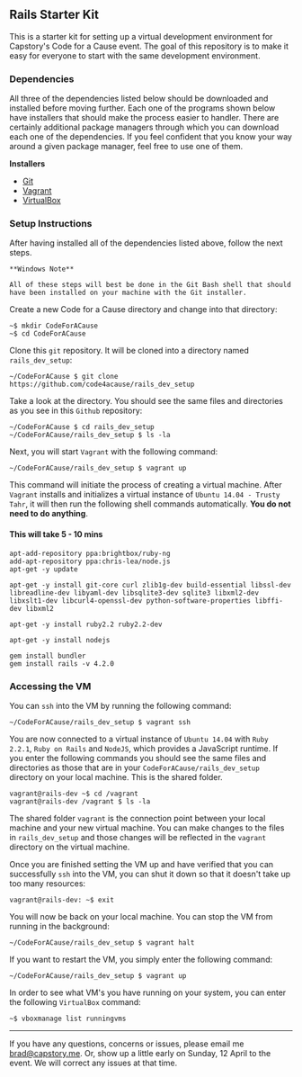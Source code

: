 ## Rails Starter Kit

This is a starter kit for setting up a virtual development environment for Capstory's Code for a Cause event. The goal of this repository is to make it easy for everyone to start with the same development environment. 

### Dependencies

All three of the dependencies listed below should be downloaded and installed before moving further. Each one of the programs shown below have installers that should make the process easier to handler. There are certainly additional package managers through which you can download each one of the dependencies. If you feel confident that you know your way around a given package manager, feel free to use one of them. 

**Installers**

+ [Git](http://git-scm.com/downloads)
+ [Vagrant](https://www.vagrantup.com/downloads.html)
+ [VirtualBox](https://www.virtualbox.org/wiki/Downloads)


### Setup Instructions

After having installed all of the dependencies listed above, follow the next steps. 

```
**Windows Note**

All of these steps will best be done in the Git Bash shell that should have been installed on your machine with the Git installer.
```

Create a new Code for a Cause directory and change into that directory:

```
~$ mkdir CodeForACause
~$ cd CodeForACause
```

Clone this `git` repository. It will be cloned into a directory named `rails_dev_setup`:

```
~/CodeForACause $ git clone https://github.com/code4acause/rails_dev_setup
```

Take a look at the directory. You should see the same files and directories as you see in this `Github` repository:

```
~/CodeForACause $ cd rails_dev_setup
~/CodeForACause/rails_dev_setup $ ls -la
```

Next, you will start `Vagrant` with the following command:

```
~/CodeForACause/rails_dev_setup $ vagrant up
```

This command will initiate the process of creating a virtual machine. After `Vagrant` installs and initializes a virtual instance of `Ubuntu 14.04 - Trusty Tahr`, it will then run the following shell commands automatically. **You do not need to do anything**.

#### This will take 5 - 10 mins

```
apt-add-repository ppa:brightbox/ruby-ng
add-apt-repository ppa:chris-lea/node.js
apt-get -y update

apt-get -y install git-core curl zlib1g-dev build-essential libssl-dev libreadline-dev libyaml-dev libsqlite3-dev sqlite3 libxml2-dev libxslt1-dev libcurl4-openssl-dev python-software-properties libffi-dev libxml2

apt-get -y install ruby2.2 ruby2.2-dev

apt-get -y install nodejs

gem install bundler
gem install rails -v 4.2.0
```

### Accessing the VM

You can `ssh` into the VM by running the following command:

```
~/CodeForACause/rails_dev_setup $ vagrant ssh
```

You are now connected to a virtual instance of `Ubuntu 14.04` with `Ruby 2.2.1`, `Ruby on Rails` and `NodeJS`, which provides a JavaScript runtime. If you enter the following commands you should see the same files and directories as those that are in your `CodeForACause/rails_dev_setup` directory on your local machine. This is the shared folder. 

```
vagrant@rails-dev ~$ cd /vagrant
vagrant@rails-dev /vagrant $ ls -la
```

The shared folder `vagrant` is the connection point between your local machine and your new virtual machine. You can make changes to the files in `rails_dev_setup` and those changes will be reflected in the `vagrant` directory on the virtual machine.

Once you are finished setting the VM up and have verified that you can successfully `ssh` into the VM, you can shut it down so that it doesn't take up too many resources:

```
vagrant@rails-dev: ~$ exit
```

You will now be back on your local machine. You can stop the VM from running in the background:

```
~/CodeForACause/rails_dev_setup $ vagrant halt
```

If you want to restart the VM, you simply enter the following command:

```
~/CodeForACause/rails_dev_setup $ vagrant up
```

In order to see what VM's you have running on your system, you can enter the following `VirtualBox` command:

```
~$ vboxmanage list runningvms
```



---

If you have any questions, concerns or issues, please email me [brad@capstory.me](mailto:brad@capstory.me). Or, show up a little early on Sunday, 12 April to the event. We will correct any issues at that time.

